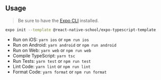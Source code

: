 ## Usage

> Be sure to have the [Expo CLI](https://docs.expo.io/workflow/expo-cli/) installed.

```bash
expo init --template @react-native-school/expo-typescript-template
```

-   Run on iOS: `yarn ios` or `npm run ios`
-   Run on Android: `yarn android` or `npm run android`
-   Run on Web: `yarn web` or `npm run web`
-   Compile TypeScript: `yarn tsc`
-   Run Tests: `yarn test` or `npm run test`
-   Lint Code: `yarn lint` or `npm run lint`
-   Format Code: `yarn format` or `npm run format`
